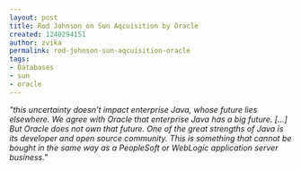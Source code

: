 ```yaml
---
layout: post
title: Rod Johnson on Sun Aqcuisition by Oracle
created: 1240294151
author: zvika
permalink: rod-johnson-sun-aqcuisition-oracle
tags:
- Databases
- sun
- oracle
---
```

<p><em>&quot;this uncertainty doesn&rsquo;t impact enterprise Java, whose future lies elsewhere. We agree with Oracle that enterprise Java has a big future. [...] But Oracle does not own that future. One of the great strengths of Java is its developer and open source community. This is something that cannot be bought in the same way as a PeopleSoft or WebLogic application server business.&quot;</em></p>
